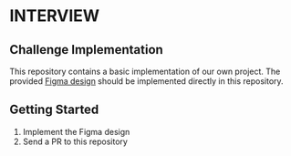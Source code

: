 # INTERVIEW

## Challenge Implementation

This repository contains a basic implementation of our own project. The provided [Figma design](https://www.figma.com/design/PCTCY7QK512tLx8Q1KW2j2/Challenge?node-id=0-1&p=f&t=og4VFnszTWnSkina-0) should be implemented directly in this repository.


## Getting Started
1. Implement the Figma design
2. Send a PR to this repository
